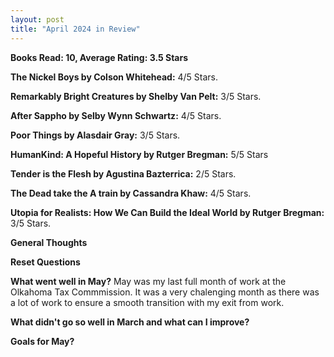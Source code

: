 ```yaml
---
layout: post
title: "April 2024 in Review"
---
```


**Books Read: 10, Average Rating: 3.5 Stars**

**The Nickel Boys by Colson Whitehead:**  4/5 Stars.

**Remarkably Bright Creatures by Shelby Van Pelt:**  3/5 Stars. 

**After Sappho by Selby Wynn Schwartz:** 4/5 Stars. 

**Poor Things by Alasdair Gray:** 3/5 Stars.

**HumanKind: A Hopeful History by Rutger Bregman:** 5/5 Stars

**Tender is the Flesh by Agustina Bazterrica:** 2/5 Stars.

**The Dead take the A train by Cassandra Khaw:** 4/5 Stars.

**Utopia for Realists: How We Can Build the Ideal World by Rutger Bregman:** 3/5 Stars.



**General Thoughts**

**Reset Questions**

**What went well in May?**
May was my last full month of work at the Olkahoma Tax Commmission. It was a very chalenging month as there was a lot of work to ensure a smooth transition with my exit from work. 

**What didn't go so well in March and what can I improve?**

**Goals for May?**


